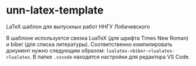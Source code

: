 # unn-latex-template
LaTeX шаблон для выпускных работ ННГУ Лобачевского

В шаблоне используется связка LuaTeX (для шрифта Times New Roman) и biber (для списка литературы). 
Соответственно компилировать документ нужно следующим образом: `lualatex->biber->lualatex->lualatex`.
В папке `.vscode` находятся настройки для редактора VS Code.
